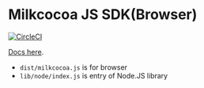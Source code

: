 # Milkcocoa JS SDK(Browser)

[![CircleCI](https://circleci.com/gh/mlkcca/js.svg?style=svg)](https://circleci.com/gh/mlkcca/js)

[Docs here](https://v3.mlkcca.com).

- `dist/milkcocoa.js` is for browser
- `lib/node/index.js` is entry of Node.JS library
